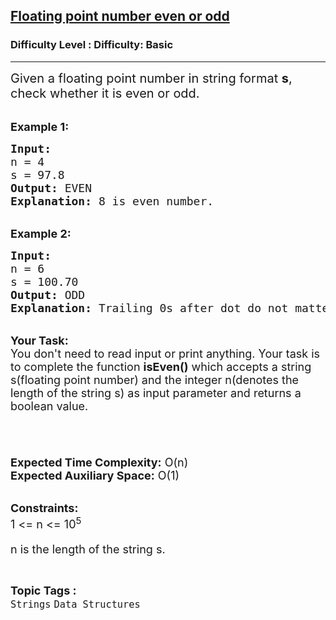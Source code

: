 <h2><a href="https://www.geeksforgeeks.org/problems/floating-point-number-even-or-odd0146/1?page=13&difficulty=Basic&status=unsolved,attempted&sortBy=accuracy">Floating point number even or odd</a></h2><h3>Difficulty Level : Difficulty: Basic</h3><hr><div class="problems_problem_content__Xm_eO"><p><span style="font-size:20px">Given a floating point number in string format <strong>s</strong>, check whether it is even or odd.</span><br>
&nbsp;</p>

<p><span style="font-size:18px"><strong>Example 1:</strong></span></p>

<pre><span style="font-size:18px"><strong>Input:</strong> 
n = 4
s = 97.8
<strong>Output:</strong> EVEN
<strong>Explanation:</strong> 8 is even number.</span></pre>

<p><br>
<span style="font-size:18px"><strong>Example 2:</strong></span><span style="font-size:18px"><strong> </strong></span></p>

<pre><span style="font-size:18px"><strong>Input:
</strong>n = 6
s = 100.70
<strong>Output:</strong> ODD
</span><span style="font-size:18px"><strong>Explanation: </strong>Trailing 0s after dot do not matter.</span></pre>

<p><br>
<span style="font-size:18px"><strong>Your Task:&nbsp;&nbsp;</strong><br>
You don't need to read input or print anything. Your task is to complete the function&nbsp;<strong>isEven()</strong>&nbsp;which accepts a string s(floating point number) and the integer n(denotes the length of the string s) as input parameter and returns a boolean value.</span></p>

<h6>&nbsp;</h6>

<p><span style="font-size:18px"><strong>Expected Time Complexity:</strong>&nbsp;O(n)<br>
<strong>Expected Auxiliary Space:</strong>&nbsp;O(1)</span><br>
&nbsp;</p>

<p><span style="font-size:18px"><strong>Constraints:</strong><br>
1 &lt;= n&nbsp;&lt;=&nbsp;10<sup>5</sup></span></p>

<p><span style="font-size:18px">n is the length of the string s.<sup>&nbsp;</sup></span></p>
</div><br><p><span style=font-size:18px><strong>Topic Tags : </strong><br><code>Strings</code>&nbsp;<code>Data Structures</code>&nbsp;
